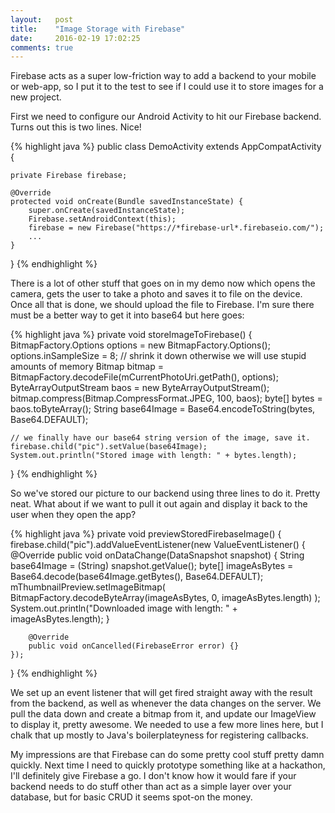 ```yaml
---
layout:   post
title:    "Image Storage with Firebase"
date:     2016-02-19 17:02:25
comments: true
---
```

Firebase acts as a super low-friction way to add a backend to your mobile or web-app, so I put it to the test to see if I could use it to store images for a new project.

First we need to configure our Android Activity to hit our Firebase backend. Turns out this is two lines. Nice!

{% highlight java %}
public class DemoActivity extends AppCompatActivity {

    private Firebase firebase;

    @Override
    protected void onCreate(Bundle savedInstanceState) {
        super.onCreate(savedInstanceState);
        Firebase.setAndroidContext(this);
        firebase = new Firebase("https://*firebase-url*.firebaseio.com/");
        ...
    }
}
{% endhighlight %}

There is a lot of other stuff that goes on in my demo now which opens the camera, gets the user to take a photo and saves it to file on the device. Once all that is done, we should upload the file to Firebase. I'm sure there must be a better way to get it into base64 but here goes:

{% highlight java %}
private void storeImageToFirebase() {
    BitmapFactory.Options options = new BitmapFactory.Options();
    options.inSampleSize = 8; // shrink it down otherwise we will use stupid amounts of memory
    Bitmap bitmap = BitmapFactory.decodeFile(mCurrentPhotoUri.getPath(), options);
    ByteArrayOutputStream baos = new ByteArrayOutputStream();
    bitmap.compress(Bitmap.CompressFormat.JPEG, 100, baos);
    byte[] bytes = baos.toByteArray();
    String base64Image = Base64.encodeToString(bytes, Base64.DEFAULT);

    // we finally have our base64 string version of the image, save it.
    firebase.child("pic").setValue(base64Image);
    System.out.println("Stored image with length: " + bytes.length);
}
{% endhighlight %}

So we've stored our picture to our backend using three lines to do it. Pretty neat. What about if we want to pull it out again and display it back to the user when they open the app?

{% highlight java %}
private void previewStoredFirebaseImage() {
    firebase.child("pic").addValueEventListener(new ValueEventListener() {
        @Override
        public void onDataChange(DataSnapshot snapshot) {
            String base64Image = (String) snapshot.getValue();
            byte[] imageAsBytes = Base64.decode(base64Image.getBytes(), Base64.DEFAULT);
            mThumbnailPreview.setImageBitmap(
                    BitmapFactory.decodeByteArray(imageAsBytes, 0, imageAsBytes.length)
            );
            System.out.println("Downloaded image with length: " + imageAsBytes.length);
        }

        @Override
        public void onCancelled(FirebaseError error) {}
    });
}
{% endhighlight %}

We set up an event listener that will get fired straight away with the result from the backend, as well as whenever the data changes on the server. We pull the data down and create a bitmap from it, and update our ImageView to display it, pretty awesome. We needed to use a few more lines here, but I chalk that up mostly to Java's boilerplateyness for registering callbacks.

My impressions are that Firebase can do some pretty cool stuff pretty damn quickly. Next time I need to quickly prototype something like at a hackathon, I'll definitely give Firebase a go. I don't know how it would fare if your backend needs to do stuff other than act as a simple layer over your database, but for basic CRUD it seems spot-on the money.
